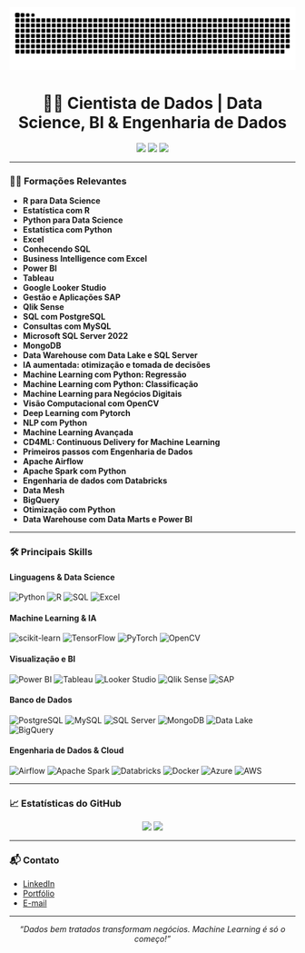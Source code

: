 <!-- Banner escuro animado -->
<p align="center">
  <img src="https://raw.githubusercontent.com/platane/snk/output/github-contribution-grid-snake-dark.svg" width="900" alt="snake dark" />
</p>

<h1 align="center">👨‍💻 Cientista de Dados | Data Science, BI & Engenharia de Dados</h1>

<p align="center">
  <a href="https://linkedin.com/in/seuusuario"><img src="https://img.shields.io/badge/LinkedIn-22223b?style=for-the-badge&logo=linkedin&logoColor=white" /></a>
  <a href="mailto:seu@email.com"><img src="https://img.shields.io/badge/E--mail-22223b?style=for-the-badge&logo=gmail&logoColor=white" /></a>
  <a href="https://seuportfolio.com"><img src="https://img.shields.io/badge/Portfólio-22223b?style=for-the-badge&logo=google-chrome&logoColor=white" /></a>
</p>

---

### 🧑‍🎓 **Formações Relevantes**

- **R para Data Science**
- **Estatística com R**
- **Python para Data Science**
- **Estatística com Python**
- **Excel**
- **Conhecendo SQL**
- **Business Intelligence com Excel**
- **Power BI**
- **Tableau**
- **Google Looker Studio**
- **Gestão e Aplicações SAP**
- **Qlik Sense**
- **SQL com PostgreSQL**
- **Consultas com MySQL**
- **Microsoft SQL Server 2022**
- **MongoDB**
- **Data Warehouse com Data Lake e SQL Server**
- **IA aumentada: otimização e tomada de decisões**
- **Machine Learning com Python: Regressão**
- **Machine Learning com Python: Classificação**
- **Machine Learning para Negócios Digitais**
- **Visão Computacional com OpenCV**
- **Deep Learning com Pytorch**
- **NLP com Python**
- **Machine Learning Avançada**
- **CD4ML: Continuous Delivery for Machine Learning**
- **Primeiros passos com Engenharia de Dados**
- **Apache Airflow**
- **Apache Spark com Python**
- **Engenharia de dados com Databricks**
- **Data Mesh**
- **BigQuery**
- **Otimização com Python**
- **Data Warehouse com Data Marts e Power BI**

---

### 🛠️ **Principais Skills**

#### **Linguagens & Data Science**
![Python](https://img.shields.io/badge/Python-22223b?style=flat&logo=python)
![R](https://img.shields.io/badge/R-276DC3?style=flat&logo=r)
![SQL](https://img.shields.io/badge/SQL-4479A1?style=flat&logo=mysql)
![Excel](https://img.shields.io/badge/Excel-217346?style=flat&logo=microsoft-excel)

#### **Machine Learning & IA**
![scikit-learn](https://img.shields.io/badge/scikit--learn-F7931E?style=flat&logo=scikit-learn)
![TensorFlow](https://img.shields.io/badge/TensorFlow-22223b?style=flat&logo=tensorflow)
![PyTorch](https://img.shields.io/badge/PyTorch-EE4C2C?style=flat&logo=pytorch)
![OpenCV](https://img.shields.io/badge/OpenCV-22223b?style=flat&logo=opencv)

#### **Visualização e BI**
![Power BI](https://img.shields.io/badge/PowerBI-F2C811?style=flat&logo=powerbi)
![Tableau](https://img.shields.io/badge/Tableau-E97627?style=flat&logo=tableau)
![Looker Studio](https://img.shields.io/badge/Looker%20Studio-4285F4?style=flat&logo=google-analytics)
![Qlik Sense](https://img.shields.io/badge/Qlik%20Sense-22223b?style=flat)
![SAP](https://img.shields.io/badge/SAP-0FAAFF?style=flat&logo=sap)

#### **Banco de Dados**
![PostgreSQL](https://img.shields.io/badge/PostgreSQL-4169E1?style=flat&logo=postgresql)
![MySQL](https://img.shields.io/badge/MySQL-22223b?style=flat&logo=mysql)
![SQL Server](https://img.shields.io/badge/SQL%20Server-CC2927?style=flat&logo=microsoft-sql-server)
![MongoDB](https://img.shields.io/badge/MongoDB-47A248?style=flat&logo=mongodb)
![Data Lake](https://img.shields.io/badge/Data%20Lake-22223b?style=flat)
![BigQuery](https://img.shields.io/badge/BigQuery-4285F4?style=flat&logo=googlecloud)

#### **Engenharia de Dados & Cloud**
![Airflow](https://img.shields.io/badge/Apache%20Airflow-017CEE?style=flat&logo=apacheairflow)
![Apache Spark](https://img.shields.io/badge/Apache%20Spark-E25A1C?style=flat&logo=apachespark)
![Databricks](https://img.shields.io/badge/Databricks-EF3A24?style=flat&logo=databricks)
![Docker](https://img.shields.io/badge/Docker-22223b?style=flat&logo=docker)
![Azure](https://img.shields.io/badge/Azure-0089D6?style=flat&logo=microsoft-azure)
![AWS](https://img.shields.io/badge/AWS-232F3E?style=flat&logo=amazon-aws)

---

### 📈 **Estatísticas do GitHub**

<p align="center">
  <img src="https://github-readme-stats.vercel.app/api?username=SEUUSUARIO&show_icons=true&hide_border=true&theme=dark" height="180"/>
  <img src="https://github-readme-streak-stats.herokuapp.com/?user=SEUUSUARIO&hide_border=true&theme=dark" height="180"/>
</p>

---

### 📬 **Contato**

- [LinkedIn](https://linkedin.com/in/seuusuario)
- [Portfólio](https://seuportfolio.com)
- [E-mail](mailto:seu@email.com)

---

<p align="center">
  <i>“Dados bem tratados transformam negócios. Machine Learning é só o começo!”</i>
</p>
